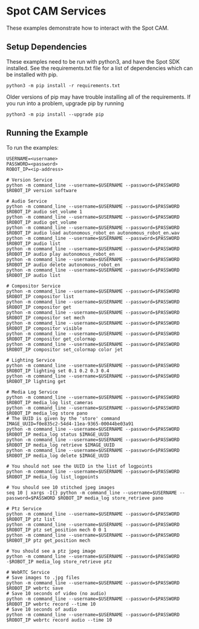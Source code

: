 <!--
Copyright (c) 2021 Boston Dynamics, Inc.  All rights reserved.

Downloading, reproducing, distributing or otherwise using the SDK Software
is subject to the terms and conditions of the Boston Dynamics Software
Development Kit License (20191101-BDSDK-SL).
-->

# Spot CAM Services

These examples demonstrate how to interact with the Spot CAM.

## Setup Dependencies
These examples need to be run with python3, and have the Spot SDK installed. See the requirements.txt file for a list of dependencies which can be installed with pip.
```
python3 -m pip install -r requirements.txt
```

Older versions of pip may have trouble installing all of the requirements.  If you run into a problem, upgrade pip by running
```
python3 -m pip install --upgrade pip
```

## Running the Example
To run the examples:
```
USERNAME=<username>
PASSWORD=<password>
ROBOT_IP=<ip-address>

# Version Service
python -m command_line --username=$USERNAME --password=$PASSWORD $ROBOT_IP version software

# Audio Service
python -m command_line --username=$USERNAME --password=$PASSWORD $ROBOT_IP audio set_volume 1
python -m command_line --username=$USERNAME --password=$PASSWORD $ROBOT_IP audio get_volume
python -m command_line --username=$USERNAME --password=$PASSWORD $ROBOT_IP audio load autonomous_robot_en autonomous_robot_en.wav
python -m command_line --username=$USERNAME --password=$PASSWORD $ROBOT_IP audio list
python -m command_line --username=$USERNAME --password=$PASSWORD $ROBOT_IP audio play autonomous_robot_en
python -m command_line --username=$USERNAME --password=$PASSWORD $ROBOT_IP audio delete autonomous_robot_en
python -m command_line --username=$USERNAME --password=$PASSWORD $ROBOT_IP audio list

# Compositor Service
python -m command_line --username=$USERNAME --password=$PASSWORD $ROBOT_IP compositor list
python -m command_line --username=$USERNAME --password=$PASSWORD $ROBOT_IP compositor get
python -m command_line --username=$USERNAME --password=$PASSWORD $ROBOT_IP compositor set mech
python -m command_line --username=$USERNAME --password=$PASSWORD $ROBOT_IP compositor visible
python -m command_line --username=$USERNAME --password=$PASSWORD $ROBOT_IP compositor get_colormap
python -m command_line --username=$USERNAME --password=$PASSWORD $ROBOT_IP compositor set_colormap color jet

# Lighting Service
python -m command_line --username=$USERNAME --password=$PASSWORD $ROBOT_IP lighting set 0.1 0.2 0.3 0.4
python -m command_line --username=$USERNAME --password=$PASSWORD $ROBOT_IP lighting get

# Media Log Service
python -m command_line --username=$USERNAME --password=$PASSWORD $ROBOT_IP media_log list_cameras
python -m command_line --username=$USERNAME --password=$PASSWORD $ROBOT_IP media_log store pano
# The UUID is given by the 'store' command
IMAGE_UUID=f0e835c2-54d4-11ea-9365-00044be03a91
python -m command_line --username=$USERNAME --password=$PASSWORD $ROBOT_IP media_log status $IMAGE_UUID
python -m command_line --username=$USERNAME --password=$PASSWORD $ROBOT_IP media_log retrieve $IMAGE_UUID
python -m command_line --username=$USERNAME --password=$PASSWORD $ROBOT_IP media_log delete $IMAGE_UUID

# You should not see the UUID in the list of logpoints
python -m command_line --username=$USERNAME --password=$PASSWORD $ROBOT_IP media_log list_logpoints

# You should see 10 stitched jpeg images
seq 10 | xargs -I{} python -m command_line --username=$USERNAME --password=$PASSWORD $ROBOT_IP media_log store_retrieve pano

# Ptz Service
python -m command_line --username=$USERNAME --password=$PASSWORD $ROBOT_IP ptz list
python -m command_line --username=$USERNAME --password=$PASSWORD $ROBOT_IP ptz set_position mech 0 0 1
python -m command_line --username=$USERNAME --password=$PASSWORD $ROBOT_IP ptz get_position mech

# You should see a ptz jpeg image
python -m command_line --username=$USERNAME --password=$PASSWORD -$ROBOT_IP media_log store_retrieve ptz

# WebRTC Service
# Save images to .jpg files
python -m command_line --username=$USERNAME --password=$PASSWORD $ROBOT_IP webrtc save
# Save 10 seconds of video (no audio)
python -m command_line --username=$USERNAME --password=$PASSWORD $ROBOT_IP webrtc record --time 10
# Save 10 seconds of audio
python -m command_line --username=$USERNAME --password=$PASSWORD $ROBOT_IP webrtc record audio --time 10
```
